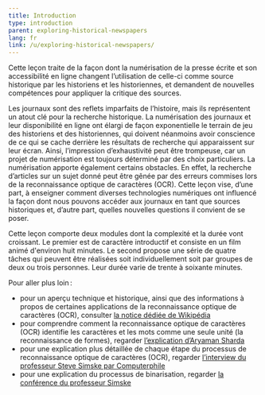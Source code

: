 ```yaml
---
title: Introduction
type: introduction
parent: exploring-historical-newspapers
lang: fr
link: /u/exploring-historical-newspapers/
---
```

<!-- more -->

Cette leçon traite de la façon dont la numérisation de la presse écrite et son accessibilité en ligne changent l’utilisation de celle-ci comme source historique par les historiens et les historiennes, et demandent de nouvelles compétences pour appliquer la critique des sources.

<!-- section-contents -->

Les journaux sont des reflets imparfaits de l’histoire, mais ils représentent un atout clé pour la recherche historique. La numérisation des journaux et leur disponibilité en ligne ont élargi de façon exponentielle le terrain de jeu des historiens et des historiennes, qui doivent néanmoins avoir conscience de ce qui se cache derrière les résultats de recherche qui apparaissent sur leur écran. Ainsi, l’impression d’exhaustivité peut être trompeuse, car un projet de numérisation est toujours déterminé par des choix particuliers. La numérisation apporte également certains obstacles. En effet, la recherche d’articles sur un sujet donné peut être gênée par des erreurs commises lors de la reconnaissance optique de caractères (OCR). Cette leçon vise, d’une part, à enseigner comment diverses technologies numériques ont influencé la façon dont nous pouvons accéder aux journaux en tant que sources historiques et, d’autre part, quelles nouvelles questions il convient de se poser.
 
Cette leçon comporte deux modules dont la complexité et la durée vont croissant. Le premier est de caractère introductif et consiste en un film animé d'environ huit minutes. Le second propose une série de quatre tâches qui peuvent être réalisées soit individuellement soit par groupes de deux ou trois personnes. Leur durée varie de trente à soixante minutes.

Pour aller plus loin&#x202F;:
- pour un aperçu technique et historique, ainsi que des informations à propos de certaines applications de la reconnaissance optique de caractères (OCR), consulter [la notice dédiée de Wikipédia](https://fr.wikipedia.org/wiki/Reconnaissance_optique_de_caract%C3%A8res)
- pour comprendre comment la reconnaissance optique de caractères (OCR) identifie les caractères et les mots comme une seule unité (la reconnaissance de formes), regarder [l’explication d’Aryaman Sharda](https://www.youtube.com/watch?v=cAkklvGE5io)
- pour une explication plus détaillée de chaque étape du processus de reconnaissance optique de caractères (OCR), regarder [l’interview du professeur Steve Simske par Computerphile](https://www.youtube.com/watch?v=ZNrteLp_SvY)
- pour une explication du processus de binarisation, regarder [la conférence du professeur Simske](https://youtu.be/ZNrteLp_SvY?t=149)










